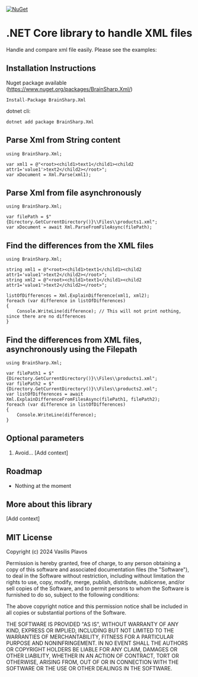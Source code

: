 [![NuGet](https://img.shields.io/nuget/v/BrainSharp.Xml.svg)](https://www.nuget.org/packages/BrainSharp.Xml/)

# .NET Core library to handle XML files

Handle and compare xml file easily. Please see the examples:

## Installation Instructions
Nuget package available (https://www.nuget.org/packages/BrainSharp.Xml/)
```
Install-Package BrainSharp.Xml
```
dotnet cli:
```
dotnet add package BrainSharp.Xml
```

## Parse Xml from String content
```
using BrainSharp.Xml;

var xml1 = @"<root><child1>text1</child1><child2 attr1='value1'>text2</child2></root>";
var xDocument = Xml.Parse(xml1);
```

## Parse Xml from file asynchronously
```
using BrainSharp.Xml;

var filePath = $"{Directory.GetCurrentDirectory()}\\Files\\products1.xml";
var xDocument = await Xml.ParseFromFileAsync(filePath);
```

## Find the differences from the XML files
```
using BrainSharp.Xml;

string xml1 = @"<root><child1>text1</child1><child2 attr1='value1'>text2</child2></root>";
string xml2 = @"<root><child1>text1</child1><child2 attr1='value1'>text2</child2></root>";

listOfDifferences = Xml.ExplainDifference(xml1, xml2);
foreach (var difference in listOfDifferences)
{
    Console.WriteLine(difference); // This will not print nothing, since there are no differences
}  
```

## Find the differences from XML files, asynchronously using the Filepath
```
using BrainSharp.Xml;

var filePath1 = $"{Directory.GetCurrentDirectory()}\\Files\\products1.xml";
var filePath2 = $"{Directory.GetCurrentDirectory()}\\Files\\products2.xml";
var listOfDifferences = await Xml.ExplainDifferenceFromFilesAsync(filePath1, filePath2);
foreach (var difference in listOfDifferences)
{
    Console.WriteLine(difference);
}
```

## Optional parameters
1. Avoid... [Add context]

## Roadmap
* Nothing at the moment

## More about this library
[Add context]

## MIT License

Copyright (c) 2024 Vasilis Plavos

Permission is hereby granted, free of charge, to any person obtaining a copy of this software and associated documentation files (the "Software"), to deal in the Software without restriction, including without limitation the rights to use, copy, modify, merge, publish, distribute, sublicense, and/or sell copies of the Software, and to permit persons to whom the Software is furnished to do so, subject to the following conditions:

The above copyright notice and this permission notice shall be included in all copies or substantial portions of the Software.

THE SOFTWARE IS PROVIDED "AS IS", WITHOUT WARRANTY OF ANY KIND, EXPRESS OR IMPLIED, INCLUDING BUT NOT LIMITED TO THE WARRANTIES OF MERCHANTABILITY, FITNESS FOR A PARTICULAR PURPOSE AND NONINFRINGEMENT. IN NO EVENT SHALL THE AUTHORS OR COPYRIGHT HOLDERS BE LIABLE FOR ANY CLAIM, DAMAGES OR OTHER LIABILITY, WHETHER IN AN ACTION OF CONTRACT, TORT OR OTHERWISE, ARISING FROM, OUT OF OR IN CONNECTION WITH THE SOFTWARE OR THE USE OR OTHER DEALINGS IN THE SOFTWARE.
